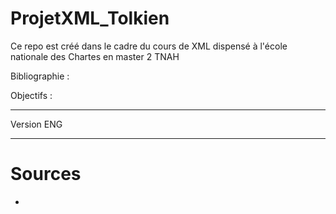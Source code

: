 # ProjetXML_Tolkien
Ce repo est créé dans le cadre du cours de XML dispensé à l'école nationale des Chartes en master 2 TNAH

Bibliographie :

Objectifs :

---
Version ENG

---
# Sources

- 

